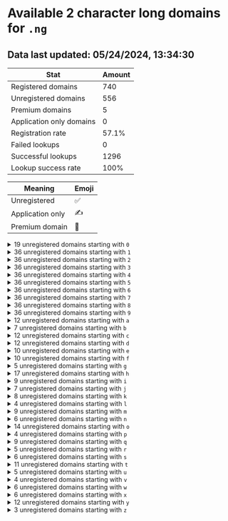 # Available 2 character long domains for `.ng`

## Data last updated: 05/24/2024, 13:34:30

|Stat|Amount|
|--|--|
|Registered domains|740|
|Unregistered domains|556|
|Premium domains|5|
|Application only domains|0|
|Registration rate|57.1%|
|Failed lookups|0|
|Successful lookups|1296|
|Lookup success rate|100%|


|Meaning|Emoji|
|--|--|
|Unregistered|:white_check_mark:|
|Application only|:writing_hand:|
|Premium domain|:gem:|

<details>
<summary>19 unregistered domains starting with <bold><code>0</code></bold></summary>

|Type|Domain|
|--|--|
|:white_check_mark:|`00.ng`|
|:white_check_mark:|`01.ng`|
|:white_check_mark:|`02.ng`|
|:white_check_mark:|`03.ng`|
|:white_check_mark:|`04.ng`|
|:white_check_mark:|`05.ng`|
|:white_check_mark:|`06.ng`|
|:white_check_mark:|`07.ng`|
|:white_check_mark:|`08.ng`|
|:white_check_mark:|`09.ng`|
|:white_check_mark:|`0d.ng`|
|:white_check_mark:|`0q.ng`|
|:white_check_mark:|`0t.ng`|
|:white_check_mark:|`0u.ng`|
|:white_check_mark:|`0v.ng`|
|:white_check_mark:|`0w.ng`|
|:white_check_mark:|`0x.ng`|
|:white_check_mark:|`0y.ng`|
|:white_check_mark:|`0z.ng`|
</details>
<details>
<summary>36 unregistered domains starting with <bold><code>1</code></bold></summary>

|Type|Domain|
|--|--|
|:white_check_mark:|`10.ng`|
|:white_check_mark:|`11.ng`|
|:white_check_mark:|`12.ng`|
|:white_check_mark:|`13.ng`|
|:white_check_mark:|`14.ng`|
|:white_check_mark:|`15.ng`|
|:white_check_mark:|`16.ng`|
|:white_check_mark:|`17.ng`|
|:white_check_mark:|`18.ng`|
|:white_check_mark:|`19.ng`|
|:white_check_mark:|`1a.ng`|
|:white_check_mark:|`1b.ng`|
|:white_check_mark:|`1c.ng`|
|:white_check_mark:|`1d.ng`|
|:white_check_mark:|`1e.ng`|
|:white_check_mark:|`1f.ng`|
|:white_check_mark:|`1g.ng`|
|:white_check_mark:|`1h.ng`|
|:white_check_mark:|`1i.ng`|
|:white_check_mark:|`1j.ng`|
|:white_check_mark:|`1k.ng`|
|:white_check_mark:|`1l.ng`|
|:white_check_mark:|`1m.ng`|
|:white_check_mark:|`1n.ng`|
|:white_check_mark:|`1o.ng`|
|:white_check_mark:|`1p.ng`|
|:white_check_mark:|`1q.ng`|
|:white_check_mark:|`1r.ng`|
|:white_check_mark:|`1s.ng`|
|:white_check_mark:|`1t.ng`|
|:white_check_mark:|`1u.ng`|
|:white_check_mark:|`1v.ng`|
|:white_check_mark:|`1w.ng`|
|:white_check_mark:|`1x.ng`|
|:white_check_mark:|`1y.ng`|
|:white_check_mark:|`1z.ng`|
</details>
<details>
<summary>36 unregistered domains starting with <bold><code>2</code></bold></summary>

|Type|Domain|
|--|--|
|:white_check_mark:|`20.ng`|
|:white_check_mark:|`21.ng`|
|:white_check_mark:|`22.ng`|
|:white_check_mark:|`23.ng`|
|:white_check_mark:|`24.ng`|
|:white_check_mark:|`25.ng`|
|:white_check_mark:|`26.ng`|
|:white_check_mark:|`27.ng`|
|:white_check_mark:|`28.ng`|
|:white_check_mark:|`29.ng`|
|:white_check_mark:|`2a.ng`|
|:white_check_mark:|`2b.ng`|
|:white_check_mark:|`2c.ng`|
|:white_check_mark:|`2d.ng`|
|:white_check_mark:|`2e.ng`|
|:white_check_mark:|`2f.ng`|
|:white_check_mark:|`2g.ng`|
|:white_check_mark:|`2h.ng`|
|:white_check_mark:|`2i.ng`|
|:white_check_mark:|`2j.ng`|
|:white_check_mark:|`2k.ng`|
|:white_check_mark:|`2l.ng`|
|:white_check_mark:|`2m.ng`|
|:white_check_mark:|`2n.ng`|
|:white_check_mark:|`2o.ng`|
|:white_check_mark:|`2p.ng`|
|:white_check_mark:|`2q.ng`|
|:white_check_mark:|`2r.ng`|
|:white_check_mark:|`2s.ng`|
|:white_check_mark:|`2t.ng`|
|:white_check_mark:|`2u.ng`|
|:white_check_mark:|`2v.ng`|
|:white_check_mark:|`2w.ng`|
|:white_check_mark:|`2x.ng`|
|:white_check_mark:|`2y.ng`|
|:white_check_mark:|`2z.ng`|
</details>
<details>
<summary>36 unregistered domains starting with <bold><code>3</code></bold></summary>

|Type|Domain|
|--|--|
|:white_check_mark:|`30.ng`|
|:white_check_mark:|`31.ng`|
|:white_check_mark:|`32.ng`|
|:white_check_mark:|`33.ng`|
|:white_check_mark:|`34.ng`|
|:white_check_mark:|`35.ng`|
|:white_check_mark:|`36.ng`|
|:white_check_mark:|`37.ng`|
|:white_check_mark:|`38.ng`|
|:white_check_mark:|`39.ng`|
|:white_check_mark:|`3a.ng`|
|:white_check_mark:|`3b.ng`|
|:white_check_mark:|`3c.ng`|
|:white_check_mark:|`3d.ng`|
|:white_check_mark:|`3e.ng`|
|:white_check_mark:|`3f.ng`|
|:white_check_mark:|`3g.ng`|
|:white_check_mark:|`3h.ng`|
|:white_check_mark:|`3i.ng`|
|:white_check_mark:|`3j.ng`|
|:white_check_mark:|`3k.ng`|
|:white_check_mark:|`3l.ng`|
|:white_check_mark:|`3m.ng`|
|:white_check_mark:|`3n.ng`|
|:white_check_mark:|`3o.ng`|
|:white_check_mark:|`3p.ng`|
|:white_check_mark:|`3q.ng`|
|:white_check_mark:|`3r.ng`|
|:white_check_mark:|`3s.ng`|
|:white_check_mark:|`3t.ng`|
|:white_check_mark:|`3u.ng`|
|:white_check_mark:|`3v.ng`|
|:white_check_mark:|`3w.ng`|
|:white_check_mark:|`3x.ng`|
|:white_check_mark:|`3y.ng`|
|:white_check_mark:|`3z.ng`|
</details>
<details>
<summary>36 unregistered domains starting with <bold><code>4</code></bold></summary>

|Type|Domain|
|--|--|
|:white_check_mark:|`40.ng`|
|:white_check_mark:|`41.ng`|
|:white_check_mark:|`42.ng`|
|:white_check_mark:|`43.ng`|
|:white_check_mark:|`44.ng`|
|:white_check_mark:|`45.ng`|
|:white_check_mark:|`46.ng`|
|:white_check_mark:|`47.ng`|
|:white_check_mark:|`48.ng`|
|:white_check_mark:|`49.ng`|
|:white_check_mark:|`4a.ng`|
|:white_check_mark:|`4b.ng`|
|:white_check_mark:|`4c.ng`|
|:white_check_mark:|`4d.ng`|
|:white_check_mark:|`4e.ng`|
|:white_check_mark:|`4f.ng`|
|:white_check_mark:|`4g.ng`|
|:white_check_mark:|`4h.ng`|
|:white_check_mark:|`4i.ng`|
|:white_check_mark:|`4j.ng`|
|:white_check_mark:|`4k.ng`|
|:white_check_mark:|`4l.ng`|
|:white_check_mark:|`4m.ng`|
|:white_check_mark:|`4n.ng`|
|:white_check_mark:|`4o.ng`|
|:white_check_mark:|`4p.ng`|
|:white_check_mark:|`4q.ng`|
|:white_check_mark:|`4r.ng`|
|:white_check_mark:|`4s.ng`|
|:white_check_mark:|`4t.ng`|
|:white_check_mark:|`4u.ng`|
|:white_check_mark:|`4v.ng`|
|:white_check_mark:|`4w.ng`|
|:white_check_mark:|`4x.ng`|
|:white_check_mark:|`4y.ng`|
|:white_check_mark:|`4z.ng`|
</details>
<details>
<summary>36 unregistered domains starting with <bold><code>5</code></bold></summary>

|Type|Domain|
|--|--|
|:white_check_mark:|`50.ng`|
|:white_check_mark:|`51.ng`|
|:white_check_mark:|`52.ng`|
|:white_check_mark:|`53.ng`|
|:white_check_mark:|`54.ng`|
|:white_check_mark:|`55.ng`|
|:white_check_mark:|`56.ng`|
|:white_check_mark:|`57.ng`|
|:white_check_mark:|`58.ng`|
|:white_check_mark:|`59.ng`|
|:white_check_mark:|`5a.ng`|
|:white_check_mark:|`5b.ng`|
|:white_check_mark:|`5c.ng`|
|:white_check_mark:|`5d.ng`|
|:white_check_mark:|`5e.ng`|
|:white_check_mark:|`5f.ng`|
|:white_check_mark:|`5g.ng`|
|:white_check_mark:|`5h.ng`|
|:white_check_mark:|`5i.ng`|
|:white_check_mark:|`5j.ng`|
|:white_check_mark:|`5k.ng`|
|:white_check_mark:|`5l.ng`|
|:white_check_mark:|`5m.ng`|
|:white_check_mark:|`5n.ng`|
|:white_check_mark:|`5o.ng`|
|:white_check_mark:|`5p.ng`|
|:white_check_mark:|`5q.ng`|
|:white_check_mark:|`5r.ng`|
|:white_check_mark:|`5s.ng`|
|:white_check_mark:|`5t.ng`|
|:white_check_mark:|`5u.ng`|
|:white_check_mark:|`5v.ng`|
|:white_check_mark:|`5w.ng`|
|:white_check_mark:|`5x.ng`|
|:white_check_mark:|`5y.ng`|
|:white_check_mark:|`5z.ng`|
</details>
<details>
<summary>36 unregistered domains starting with <bold><code>6</code></bold></summary>

|Type|Domain|
|--|--|
|:white_check_mark:|`60.ng`|
|:white_check_mark:|`61.ng`|
|:white_check_mark:|`62.ng`|
|:white_check_mark:|`63.ng`|
|:white_check_mark:|`64.ng`|
|:white_check_mark:|`65.ng`|
|:white_check_mark:|`66.ng`|
|:white_check_mark:|`67.ng`|
|:white_check_mark:|`68.ng`|
|:white_check_mark:|`69.ng`|
|:white_check_mark:|`6a.ng`|
|:white_check_mark:|`6b.ng`|
|:white_check_mark:|`6c.ng`|
|:white_check_mark:|`6d.ng`|
|:white_check_mark:|`6e.ng`|
|:white_check_mark:|`6f.ng`|
|:white_check_mark:|`6g.ng`|
|:white_check_mark:|`6h.ng`|
|:white_check_mark:|`6i.ng`|
|:white_check_mark:|`6j.ng`|
|:white_check_mark:|`6k.ng`|
|:white_check_mark:|`6l.ng`|
|:white_check_mark:|`6m.ng`|
|:white_check_mark:|`6n.ng`|
|:white_check_mark:|`6o.ng`|
|:white_check_mark:|`6p.ng`|
|:white_check_mark:|`6q.ng`|
|:white_check_mark:|`6r.ng`|
|:white_check_mark:|`6s.ng`|
|:white_check_mark:|`6t.ng`|
|:white_check_mark:|`6u.ng`|
|:white_check_mark:|`6v.ng`|
|:white_check_mark:|`6w.ng`|
|:white_check_mark:|`6x.ng`|
|:white_check_mark:|`6y.ng`|
|:white_check_mark:|`6z.ng`|
</details>
<details>
<summary>36 unregistered domains starting with <bold><code>7</code></bold></summary>

|Type|Domain|
|--|--|
|:white_check_mark:|`70.ng`|
|:white_check_mark:|`71.ng`|
|:white_check_mark:|`72.ng`|
|:white_check_mark:|`73.ng`|
|:white_check_mark:|`74.ng`|
|:white_check_mark:|`75.ng`|
|:white_check_mark:|`76.ng`|
|:white_check_mark:|`77.ng`|
|:white_check_mark:|`78.ng`|
|:white_check_mark:|`79.ng`|
|:white_check_mark:|`7a.ng`|
|:white_check_mark:|`7b.ng`|
|:white_check_mark:|`7c.ng`|
|:white_check_mark:|`7d.ng`|
|:white_check_mark:|`7e.ng`|
|:white_check_mark:|`7f.ng`|
|:white_check_mark:|`7g.ng`|
|:white_check_mark:|`7h.ng`|
|:white_check_mark:|`7i.ng`|
|:white_check_mark:|`7j.ng`|
|:white_check_mark:|`7k.ng`|
|:white_check_mark:|`7l.ng`|
|:white_check_mark:|`7m.ng`|
|:white_check_mark:|`7n.ng`|
|:white_check_mark:|`7o.ng`|
|:white_check_mark:|`7p.ng`|
|:white_check_mark:|`7q.ng`|
|:white_check_mark:|`7r.ng`|
|:white_check_mark:|`7s.ng`|
|:white_check_mark:|`7t.ng`|
|:white_check_mark:|`7u.ng`|
|:white_check_mark:|`7v.ng`|
|:white_check_mark:|`7w.ng`|
|:white_check_mark:|`7x.ng`|
|:white_check_mark:|`7y.ng`|
|:white_check_mark:|`7z.ng`|
</details>
<details>
<summary>36 unregistered domains starting with <bold><code>8</code></bold></summary>

|Type|Domain|
|--|--|
|:white_check_mark:|`80.ng`|
|:white_check_mark:|`81.ng`|
|:white_check_mark:|`82.ng`|
|:white_check_mark:|`83.ng`|
|:white_check_mark:|`84.ng`|
|:white_check_mark:|`85.ng`|
|:white_check_mark:|`86.ng`|
|:white_check_mark:|`87.ng`|
|:white_check_mark:|`88.ng`|
|:white_check_mark:|`89.ng`|
|:white_check_mark:|`8a.ng`|
|:white_check_mark:|`8b.ng`|
|:white_check_mark:|`8c.ng`|
|:white_check_mark:|`8d.ng`|
|:white_check_mark:|`8e.ng`|
|:white_check_mark:|`8f.ng`|
|:white_check_mark:|`8g.ng`|
|:white_check_mark:|`8h.ng`|
|:white_check_mark:|`8i.ng`|
|:white_check_mark:|`8j.ng`|
|:white_check_mark:|`8k.ng`|
|:white_check_mark:|`8l.ng`|
|:white_check_mark:|`8m.ng`|
|:white_check_mark:|`8n.ng`|
|:white_check_mark:|`8o.ng`|
|:white_check_mark:|`8p.ng`|
|:white_check_mark:|`8q.ng`|
|:white_check_mark:|`8r.ng`|
|:white_check_mark:|`8s.ng`|
|:white_check_mark:|`8t.ng`|
|:white_check_mark:|`8u.ng`|
|:white_check_mark:|`8v.ng`|
|:white_check_mark:|`8w.ng`|
|:white_check_mark:|`8x.ng`|
|:white_check_mark:|`8y.ng`|
|:white_check_mark:|`8z.ng`|
</details>
<details>
<summary>36 unregistered domains starting with <bold><code>9</code></bold></summary>

|Type|Domain|
|--|--|
|:white_check_mark:|`90.ng`|
|:white_check_mark:|`91.ng`|
|:white_check_mark:|`92.ng`|
|:white_check_mark:|`93.ng`|
|:white_check_mark:|`94.ng`|
|:white_check_mark:|`95.ng`|
|:white_check_mark:|`96.ng`|
|:white_check_mark:|`97.ng`|
|:white_check_mark:|`98.ng`|
|:white_check_mark:|`99.ng`|
|:white_check_mark:|`9a.ng`|
|:white_check_mark:|`9b.ng`|
|:white_check_mark:|`9c.ng`|
|:white_check_mark:|`9d.ng`|
|:white_check_mark:|`9e.ng`|
|:white_check_mark:|`9f.ng`|
|:white_check_mark:|`9g.ng`|
|:white_check_mark:|`9h.ng`|
|:white_check_mark:|`9i.ng`|
|:white_check_mark:|`9j.ng`|
|:white_check_mark:|`9k.ng`|
|:white_check_mark:|`9l.ng`|
|:white_check_mark:|`9m.ng`|
|:white_check_mark:|`9n.ng`|
|:white_check_mark:|`9o.ng`|
|:white_check_mark:|`9p.ng`|
|:white_check_mark:|`9q.ng`|
|:white_check_mark:|`9r.ng`|
|:white_check_mark:|`9s.ng`|
|:white_check_mark:|`9t.ng`|
|:white_check_mark:|`9u.ng`|
|:white_check_mark:|`9v.ng`|
|:white_check_mark:|`9w.ng`|
|:white_check_mark:|`9x.ng`|
|:white_check_mark:|`9y.ng`|
|:white_check_mark:|`9z.ng`|
</details>
<details>
<summary>12 unregistered domains starting with <bold><code>a</code></bold></summary>

|Type|Domain|
|--|--|
|:white_check_mark:|`a0.ng`|
|:white_check_mark:|`a1.ng`|
|:white_check_mark:|`a2.ng`|
|:white_check_mark:|`a3.ng`|
|:white_check_mark:|`a4.ng`|
|:white_check_mark:|`a8.ng`|
|:gem:|`ac.ng`|
|:white_check_mark:|`ai.ng`|
|:white_check_mark:|`al.ng`|
|:white_check_mark:|`ap.ng`|
|:white_check_mark:|`ay.ng`|
|:white_check_mark:|`az.ng`|
</details>
<details>
<summary>7 unregistered domains starting with <bold><code>b</code></bold></summary>

|Type|Domain|
|--|--|
|:white_check_mark:|`b5.ng`|
|:white_check_mark:|`be.ng`|
|:white_check_mark:|`bi.ng`|
|:white_check_mark:|`bk.ng`|
|:white_check_mark:|`bl.ng`|
|:white_check_mark:|`bm.ng`|
|:white_check_mark:|`bz.ng`|
</details>
<details>
<summary>12 unregistered domains starting with <bold><code>c</code></bold></summary>

|Type|Domain|
|--|--|
|:white_check_mark:|`c0.ng`|
|:white_check_mark:|`c4.ng`|
|:white_check_mark:|`c5.ng`|
|:white_check_mark:|`c6.ng`|
|:white_check_mark:|`c7.ng`|
|:white_check_mark:|`c9.ng`|
|:white_check_mark:|`cf.ng`|
|:white_check_mark:|`cl.ng`|
|:white_check_mark:|`cn.ng`|
|:gem:|`co.ng`|
|:white_check_mark:|`cy.ng`|
|:white_check_mark:|`cz.ng`|
</details>
<details>
<summary>12 unregistered domains starting with <bold><code>d</code></bold></summary>

|Type|Domain|
|--|--|
|:white_check_mark:|`d1.ng`|
|:white_check_mark:|`d3.ng`|
|:white_check_mark:|`d9.ng`|
|:white_check_mark:|`dd.ng`|
|:white_check_mark:|`dh.ng`|
|:white_check_mark:|`di.ng`|
|:white_check_mark:|`dm.ng`|
|:white_check_mark:|`dn.ng`|
|:white_check_mark:|`do.ng`|
|:white_check_mark:|`dq.ng`|
|:white_check_mark:|`dr.ng`|
|:white_check_mark:|`dv.ng`|
</details>
<details>
<summary>10 unregistered domains starting with <bold><code>e</code></bold></summary>

|Type|Domain|
|--|--|
|:white_check_mark:|`e6.ng`|
|:white_check_mark:|`e7.ng`|
|:white_check_mark:|`e8.ng`|
|:white_check_mark:|`eb.ng`|
|:white_check_mark:|`ef.ng`|
|:white_check_mark:|`ei.ng`|
|:white_check_mark:|`ek.ng`|
|:white_check_mark:|`eo.ng`|
|:white_check_mark:|`ep.ng`|
|:white_check_mark:|`ew.ng`|
</details>
<details>
<summary>10 unregistered domains starting with <bold><code>f</code></bold></summary>

|Type|Domain|
|--|--|
|:white_check_mark:|`f7.ng`|
|:white_check_mark:|`f8.ng`|
|:white_check_mark:|`fa.ng`|
|:white_check_mark:|`fb.ng`|
|:white_check_mark:|`fe.ng`|
|:gem:|`fm.ng`|
|:white_check_mark:|`fo.ng`|
|:white_check_mark:|`fp.ng`|
|:white_check_mark:|`ft.ng`|
|:white_check_mark:|`fx.ng`|
</details>
<details>
<summary>5 unregistered domains starting with <bold><code>g</code></bold></summary>

|Type|Domain|
|--|--|
|:white_check_mark:|`g6.ng`|
|:white_check_mark:|`gd.ng`|
|:white_check_mark:|`ge.ng`|
|:white_check_mark:|`gm.ng`|
|:white_check_mark:|`gp.ng`|
</details>
<details>
<summary>17 unregistered domains starting with <bold><code>h</code></bold></summary>

|Type|Domain|
|--|--|
|:white_check_mark:|`h2.ng`|
|:white_check_mark:|`h3.ng`|
|:white_check_mark:|`h4.ng`|
|:white_check_mark:|`h5.ng`|
|:white_check_mark:|`h7.ng`|
|:white_check_mark:|`h8.ng`|
|:white_check_mark:|`h9.ng`|
|:white_check_mark:|`ha.ng`|
|:white_check_mark:|`hb.ng`|
|:white_check_mark:|`hc.ng`|
|:white_check_mark:|`hd.ng`|
|:white_check_mark:|`hf.ng`|
|:white_check_mark:|`hg.ng`|
|:white_check_mark:|`hj.ng`|
|:white_check_mark:|`hl.ng`|
|:white_check_mark:|`hx.ng`|
|:white_check_mark:|`hy.ng`|
</details>
<details>
<summary>9 unregistered domains starting with <bold><code>i</code></bold></summary>

|Type|Domain|
|--|--|
|:white_check_mark:|`i7.ng`|
|:white_check_mark:|`i8.ng`|
|:white_check_mark:|`id.ng`|
|:white_check_mark:|`ie.ng`|
|:white_check_mark:|`if.ng`|
|:white_check_mark:|`ig.ng`|
|:white_check_mark:|`is.ng`|
|:white_check_mark:|`ix.ng`|
|:white_check_mark:|`iy.ng`|
</details>
<details>
<summary>7 unregistered domains starting with <bold><code>j</code></bold></summary>

|Type|Domain|
|--|--|
|:white_check_mark:|`ja.ng`|
|:white_check_mark:|`jh.ng`|
|:white_check_mark:|`jo.ng`|
|:white_check_mark:|`jp.ng`|
|:white_check_mark:|`jq.ng`|
|:white_check_mark:|`ju.ng`|
|:white_check_mark:|`jv.ng`|
</details>
<details>
<summary>8 unregistered domains starting with <bold><code>k</code></bold></summary>

|Type|Domain|
|--|--|
|:white_check_mark:|`k9.ng`|
|:white_check_mark:|`ka.ng`|
|:white_check_mark:|`kb.ng`|
|:white_check_mark:|`kc.ng`|
|:white_check_mark:|`kd.ng`|
|:white_check_mark:|`kf.ng`|
|:white_check_mark:|`kg.ng`|
|:white_check_mark:|`kh.ng`|
</details>
<details>
<summary>4 unregistered domains starting with <bold><code>l</code></bold></summary>

|Type|Domain|
|--|--|
|:white_check_mark:|`l4.ng`|
|:white_check_mark:|`l6.ng`|
|:white_check_mark:|`l9.ng`|
|:white_check_mark:|`lp.ng`|
</details>
<details>
<summary>9 unregistered domains starting with <bold><code>m</code></bold></summary>

|Type|Domain|
|--|--|
|:white_check_mark:|`m7.ng`|
|:white_check_mark:|`m8.ng`|
|:white_check_mark:|`m9.ng`|
|:white_check_mark:|`ma.ng`|
|:white_check_mark:|`mc.ng`|
|:white_check_mark:|`mr.ng`|
|:white_check_mark:|`mx.ng`|
|:white_check_mark:|`my.ng`|
|:white_check_mark:|`mz.ng`|
</details>
<details>
<summary>6 unregistered domains starting with <bold><code>n</code></bold></summary>

|Type|Domain|
|--|--|
|:white_check_mark:|`n5.ng`|
|:white_check_mark:|`n6.ng`|
|:white_check_mark:|`na.ng`|
|:white_check_mark:|`nt.ng`|
|:white_check_mark:|`nw.ng`|
|:white_check_mark:|`ny.ng`|
</details>
<details>
<summary>14 unregistered domains starting with <bold><code>o</code></bold></summary>

|Type|Domain|
|--|--|
|:white_check_mark:|`o3.ng`|
|:white_check_mark:|`o4.ng`|
|:white_check_mark:|`o6.ng`|
|:white_check_mark:|`o7.ng`|
|:white_check_mark:|`oa.ng`|
|:white_check_mark:|`ob.ng`|
|:white_check_mark:|`of.ng`|
|:white_check_mark:|`og.ng`|
|:white_check_mark:|`oh.ng`|
|:white_check_mark:|`om.ng`|
|:white_check_mark:|`or.ng`|
|:white_check_mark:|`os.ng`|
|:white_check_mark:|`oy.ng`|
|:white_check_mark:|`oz.ng`|
</details>
<details>
<summary>4 unregistered domains starting with <bold><code>p</code></bold></summary>

|Type|Domain|
|--|--|
|:white_check_mark:|`p0.ng`|
|:white_check_mark:|`p8.ng`|
|:white_check_mark:|`pc.ng`|
|:gem:|`pi.ng`|
</details>
<details>
<summary>9 unregistered domains starting with <bold><code>q</code></bold></summary>

|Type|Domain|
|--|--|
|:white_check_mark:|`q0.ng`|
|:white_check_mark:|`q4.ng`|
|:white_check_mark:|`q8.ng`|
|:white_check_mark:|`q9.ng`|
|:white_check_mark:|`qd.ng`|
|:white_check_mark:|`qh.ng`|
|:white_check_mark:|`qn.ng`|
|:white_check_mark:|`qo.ng`|
|:white_check_mark:|`qz.ng`|
</details>
<details>
<summary>5 unregistered domains starting with <bold><code>r</code></bold></summary>

|Type|Domain|
|--|--|
|:white_check_mark:|`r0.ng`|
|:white_check_mark:|`r7.ng`|
|:white_check_mark:|`ra.ng`|
|:white_check_mark:|`rb.ng`|
|:white_check_mark:|`rz.ng`|
</details>
<details>
<summary>6 unregistered domains starting with <bold><code>s</code></bold></summary>

|Type|Domain|
|--|--|
|:white_check_mark:|`s6.ng`|
|:white_check_mark:|`sf.ng`|
|:white_check_mark:|`sg.ng`|
|:white_check_mark:|`sk.ng`|
|:white_check_mark:|`sl.ng`|
|:white_check_mark:|`sp.ng`|
</details>
<details>
<summary>11 unregistered domains starting with <bold><code>t</code></bold></summary>

|Type|Domain|
|--|--|
|:white_check_mark:|`t0.ng`|
|:white_check_mark:|`t4.ng`|
|:white_check_mark:|`t5.ng`|
|:white_check_mark:|`t6.ng`|
|:white_check_mark:|`tb.ng`|
|:white_check_mark:|`tc.ng`|
|:white_check_mark:|`tf.ng`|
|:white_check_mark:|`tq.ng`|
|:gem:|`tv.ng`|
|:white_check_mark:|`tx.ng`|
|:white_check_mark:|`ty.ng`|
</details>
<details>
<summary>5 unregistered domains starting with <bold><code>u</code></bold></summary>

|Type|Domain|
|--|--|
|:white_check_mark:|`u3.ng`|
|:white_check_mark:|`ud.ng`|
|:white_check_mark:|`uk.ng`|
|:white_check_mark:|`uq.ng`|
|:white_check_mark:|`ut.ng`|
</details>
<details>
<summary>4 unregistered domains starting with <bold><code>v</code></bold></summary>

|Type|Domain|
|--|--|
|:white_check_mark:|`v2.ng`|
|:white_check_mark:|`v6.ng`|
|:white_check_mark:|`vl.ng`|
|:white_check_mark:|`vx.ng`|
</details>
<details>
<summary>6 unregistered domains starting with <bold><code>w</code></bold></summary>

|Type|Domain|
|--|--|
|:white_check_mark:|`w6.ng`|
|:white_check_mark:|`w9.ng`|
|:white_check_mark:|`wd.ng`|
|:white_check_mark:|`wg.ng`|
|:white_check_mark:|`wl.ng`|
|:white_check_mark:|`wo.ng`|
</details>
<details>
<summary>6 unregistered domains starting with <bold><code>x</code></bold></summary>

|Type|Domain|
|--|--|
|:white_check_mark:|`x8.ng`|
|:white_check_mark:|`x9.ng`|
|:white_check_mark:|`xb.ng`|
|:white_check_mark:|`xm.ng`|
|:white_check_mark:|`xv.ng`|
|:white_check_mark:|`xy.ng`|
</details>
<details>
<summary>12 unregistered domains starting with <bold><code>y</code></bold></summary>

|Type|Domain|
|--|--|
|:white_check_mark:|`y0.ng`|
|:white_check_mark:|`y4.ng`|
|:white_check_mark:|`y5.ng`|
|:white_check_mark:|`y6.ng`|
|:white_check_mark:|`y9.ng`|
|:white_check_mark:|`yi.ng`|
|:white_check_mark:|`yj.ng`|
|:white_check_mark:|`yn.ng`|
|:white_check_mark:|`yo.ng`|
|:white_check_mark:|`yp.ng`|
|:white_check_mark:|`yq.ng`|
|:white_check_mark:|`ys.ng`|
</details>
<details>
<summary>3 unregistered domains starting with <bold><code>z</code></bold></summary>

|Type|Domain|
|--|--|
|:white_check_mark:|`z9.ng`|
|:white_check_mark:|`zh.ng`|
|:white_check_mark:|`zq.ng`|
</details>